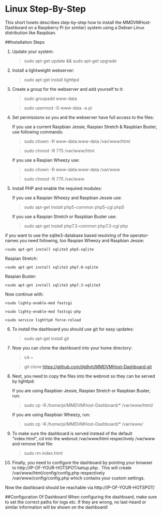 # Linux Step-By-Step
This short howto describes step-by-step how to install the MMDVMHost-Dashboard on a Raspberry Pi (or similar) system using a Debian Linux distribution like Raspbian.

##Installation Steps
1. Update your system:

	>sudo apt-get update && sudo apt-get upgrade

2. Install a lightweight webserver:

	>sudo apt-get install lighttpd

3. Create a group for the webserver and add yourself to it:

	>sudo groupadd www-data

	>sudo usermod -G www-data -a pi
	
4. Set permissions so you and the webserver have full access to the files:

	If you use a current Raspbian Jessie, Raspian Stretch & Raspbian Buster, use following commands:

	>sudo chown -R www-data:www-data /var/www/html

	>sudo chmod -R 775 /var/www/html

	If you use a Raspian Wheezy use:

	>sudo chown -R www-data:www-data /var/www

	>sudo chmod -R 775 /var/www

5. Install PHP and enable the required modules:
	
	If you use a Raspian Wheezy and Raspbian Jessie use:

	>sudo apt-get install php5-common php5-cgi php5
	
	If you use a Raspian Stretch or Raspbian Buster use:
	
	>sudo apt-get install php7.3-common php7.3-cgi php

if you want to use the sqlite3-database based resolving of the operator-names you need following, too Raspian Wheezy and Raspbian Jessie:

	>sudo apt-get install sqlite3 php5-sqlite
	
Raspian Stretch:

	>sudo apt-get install sqlite3 php7.0-sqlite
	
Raspian Buster:

	>sudo apt-get install sqlite3 php7.3-sqlite3	

Now continue with:

	>sudo lighty-enable-mod fastcgi

	>sudo lighty-enable-mod fastcgi-php

	>sudo service lighttpd force-reload

6. To install the dashboard you should use git for easy updates:

	>sudo apt-get install git

7. Now you can clone the dashboard into your home directory:

	>cd ~
	
	>git clone https://github.com/dg9vh/MMDVMHost-Dashboard.git

8. Next, you need to copy the files into the webroot so they can be served by lighttpd:

	If you are using Raspbian Jessie, Raspian Stretch or Raspbian Buster, run:

	>sudo cp -R /home/pi/MMDVMHost-Dashboard/* /var/www/html/	

	If you are using Raspbian Wheezy, run:

	>sudo cp -R /home/pi/MMDVMHost-Dashboard/* /var/www/

9. To make sure the dashboard is served instead of the default "index.html", cd into the webroot /var/www/html respectively /var/www and remove that file:

	>sudo rm index.html

10. Finally, you need to configure the dashboard by pointing your browser to http://IP-OF-YOUR-HOTSPOT/setup.php . This will create /var/www/html/config/config.php respectively /var/www/config/config.php which contains your custom settings. 

Now the dashboard should be reachable via http://IP-OF-YOUR-HOTSPOT/

##Configuration Of Dashboard
When configuring the dashboard, make sure to set the correct paths for logs etc. If they are wrong, no last-heard or similar information will be shown on the dashboard!
